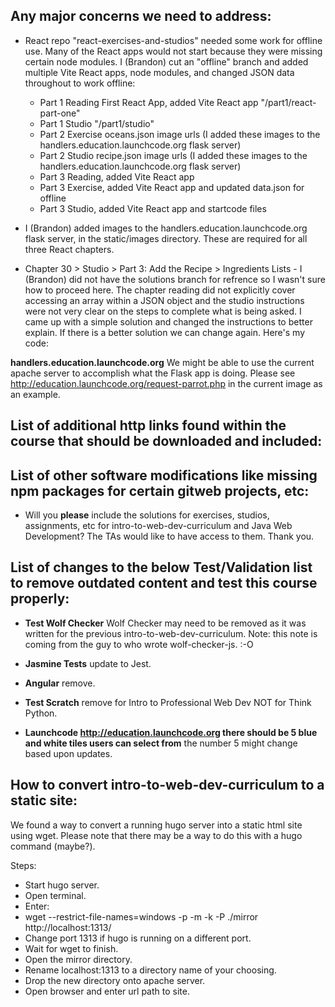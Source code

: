 ## Any major concerns we need to address:

* React repo "react-exercises-and-studios" needed some work for offline use. Many of the React apps would not start because they were missing certain node modules. I (Brandon) cut an "offline" branch and added multiple Vite React apps, node modules, and changed JSON data throughout to work offline:
  * Part 1 Reading First React App, added Vite React app "/part1/react-part-one"
  * Part 1 Studio "/part1/studio"
  * Part 2 Exercise oceans.json image urls (I added these images to the handlers.education.launchcode.org flask server)
  * Part 2 Studio recipe.json image urls (I added these images to the handlers.education.launchcode.org flask server)
  * Part 3 Reading, added Vite React app
  * Part 3 Exercise, added Vite React app and updated data.json for offline
  * Part 3 Studio, added Vite React app and startcode files

* I (Brandon) added images to the handlers.education.launchcode.org flask server, in the static/images directory. These are required for all three React chapters.

* Chapter 30 > Studio > Part 3: Add the Recipe > Ingredients Lists - I (Brandon) did not have the solutions branch for refrence so I wasn't sure how to proceed here. The chapter reading did not explicitly cover accessing an array within a JSON object and the studio instructions were not very clear on the steps to complete what is being asked. I came up with a simple solution and changed the instructions to better explain. If there is a better solution we can change again. Here's my code:

<!-- 
function IngredientList() {
  return (
    <div>
      <h3>Ingredients</h3>
      <ul>
        {recipedata.map((data) => {
          return data.ingredients.map((item, index) => <li key={index}>{item}</li>);
        })}
      </ul>
    </div>
  );
}
 -->

__handlers.education.launchcode.org__ We might be able to use the current apache server to accomplish what the Flask app is doing.  Please see http://education.launchcode.org/request-parrot.php in the current image as an example.


## List of additional http links found within the course that should be downloaded and included:




## List of other software modifications like missing npm packages for certain gitweb projects, etc:

* Will you __please__ include the solutions for exercises, studios, assignments, etc for intro-to-web-dev-curriculum and Java Web Development? The TAs would like to have access to them. Thank you.



## List of changes to the below Test/Validation list to remove outdated content and test this course properly:

* __Test Wolf Checker__ Wolf Checker may need to be removed as it was written for the previous intro-to-web-dev-curriculum. Note: this note is coming from the guy to who wrote wolf-checker-js. :-O

* __Jasmine Tests__ update to Jest.

* __Angular__ remove.

* __Test Scratch__ remove for Intro to Professional Web Dev NOT for Think Python.

* __Launchcode http://education.launchcode.org there should be 5 blue and white tiles users can select from__ the number 5 might change based upon updates.



## How to convert intro-to-web-dev-curriculum to a static site:

We found a way to convert a running hugo server into a static html site using wget.  Please note that there may be a way to do this with a hugo command (maybe?).

Steps:

* Start hugo server.
* Open terminal.
* Enter:
* wget --restrict-file-names=windows -p -m  -k -P ./mirror http://localhost:1313/
* Change port 1313 if hugo is running on a different port.
* Wait for wget to finish.
* Open the mirror directory.
* Rename localhost:1313 to a directory name of your choosing. 
* Drop the new directory onto apache server.
* Open browser and enter url path to site.

